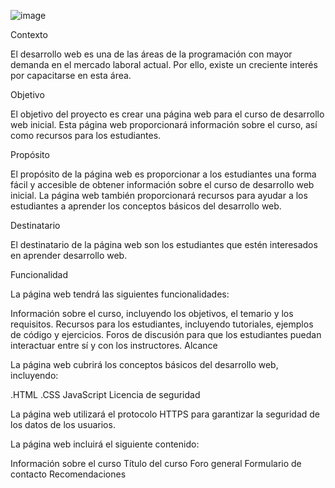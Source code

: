 

![image](https://github.com/Pamela198713/Pamelasol/assets/106390254/bd0c8d17-c9a0-48fa-abad-5bd12469967c)



Contexto

El desarrollo web es una de las áreas de la programación con mayor demanda en el mercado laboral actual. Por ello, existe un creciente interés por capacitarse en esta área.

Objetivo

El objetivo del proyecto es crear una página web para el curso de desarrollo web inicial. Esta página web proporcionará información sobre el curso, así como recursos para los estudiantes.

Propósito

El propósito de la página web es proporcionar a los estudiantes una forma fácil y accesible de obtener información sobre el curso de desarrollo web inicial. La página web también proporcionará recursos para ayudar a los estudiantes a aprender los conceptos básicos del desarrollo web.

Destinatario

El destinatario de la página web son los estudiantes que estén interesados en aprender desarrollo web.

Funcionalidad

La página web tendrá las siguientes funcionalidades:

Información sobre el curso, incluyendo los objetivos, el temario y los requisitos.
Recursos para los estudiantes, incluyendo tutoriales, ejemplos de código y ejercicios.
Foros de discusión para que los estudiantes puedan interactuar entre sí y con los instructores.
Alcance

La página web cubrirá los conceptos básicos del desarrollo web, incluyendo:

.HTML
.CSS
JavaScript
Licencia de seguridad

La página web utilizará el protocolo HTTPS para garantizar la seguridad de los datos de los usuarios.

La página web incluirá el siguiente contenido:

Información sobre el curso
Título del curso
Foro general
Formulario de contacto
Recomendaciones


